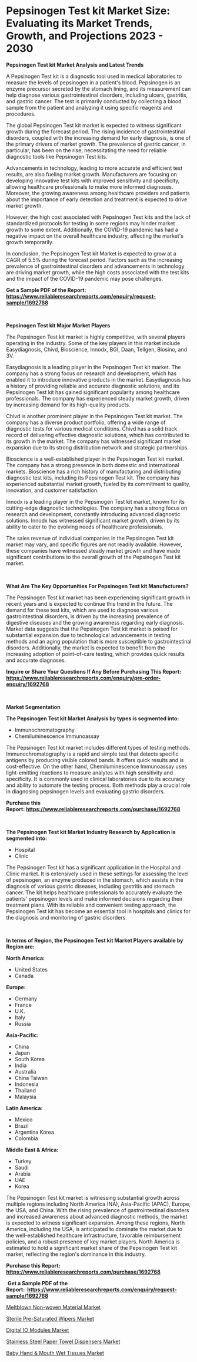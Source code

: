 <p><h1>Pepsinogen Test kit Market Size: Evaluating its Market Trends, Growth, and Projections 2023 - 2030</h1></p><p><strong>Pepsinogen Test kit Market Analysis and Latest Trends</strong></p>
<p><p>A Pepsinogen Test kit is a diagnostic tool used in medical laboratories to measure the levels of pepsinogen in a patient's blood. Pepsinogen is an enzyme precursor secreted by the stomach lining, and its measurement can help diagnose various gastrointestinal disorders, including ulcers, gastritis, and gastric cancer. The test is primarily conducted by collecting a blood sample from the patient and analyzing it using specific reagents and procedures.</p><p>The global Pepsinogen Test kit market is expected to witness significant growth during the forecast period. The rising incidence of gastrointestinal disorders, coupled with the increasing demand for early diagnosis, is one of the primary drivers of market growth. The prevalence of gastric cancer, in particular, has been on the rise, necessitating the need for reliable diagnostic tools like Pepsinogen Test kits.</p><p>Advancements in technology, leading to more accurate and efficient test results, are also fueling market growth. Manufacturers are focusing on developing innovative test kits with improved sensitivity and specificity, allowing healthcare professionals to make more informed diagnoses. Moreover, the growing awareness among healthcare providers and patients about the importance of early detection and treatment is expected to drive market growth.</p><p>However, the high cost associated with Pepsinogen Test kits and the lack of standardized protocols for testing in some regions may hinder market growth to some extent. Additionally, the COVID-19 pandemic has had a negative impact on the overall healthcare industry, affecting the market's growth temporarily.</p><p>In conclusion, the Pepsinogen Test kit Market is expected to grow at a CAGR of 5.5% during the forecast period. Factors such as the increasing prevalence of gastrointestinal disorders and advancements in technology are driving market growth, while the high costs associated with the test kits and the impact of the COVID-19 pandemic may pose challenges.</p></p>
<p><strong>Get a Sample PDF of the Report:&nbsp; <a href="https://www.reliableresearchreports.com/enquiry/request-sample/1692768">https://www.reliableresearchreports.com/enquiry/request-sample/1692768</a></strong></p>
<p>&nbsp;</p>
<p><strong>Pepsinogen Test kit Major Market Players</strong></p>
<p><p>The Pepsinogen Test kit market is highly competitive, with several players operating in the industry. Some of the key players in this market include Easydiagnosis, Chivd, Bioscience, Innodx, BGI, Daan, Tellgen, Biosino, and 3V. </p><p>Easydiagnosis is a leading player in the Pepsinogen Test kit market. The company has a strong focus on research and development, which has enabled it to introduce innovative products in the market. Easydiagnosis has a history of providing reliable and accurate diagnostic solutions, and its Pepsinogen Test kit has gained significant popularity among healthcare professionals. The company has experienced steady market growth, driven by increasing demand for its high-quality products.</p><p>Chivd is another prominent player in the Pepsinogen Test kit market. The company has a diverse product portfolio, offering a wide range of diagnostic tests for various medical conditions. Chivd has a solid track record of delivering effective diagnostic solutions, which has contributed to its growth in the market. The company has witnessed significant market expansion due to its strong distribution network and strategic partnerships.</p><p>Bioscience is a well-established player in the Pepsinogen Test kit market. The company has a strong presence in both domestic and international markets. Bioscience has a rich history of manufacturing and distributing diagnostic test kits, including its Pepsinogen Test kit. The company has experienced substantial market growth, fueled by its commitment to quality, innovation, and customer satisfaction.</p><p>Innodx is a leading player in the Pepsinogen Test kit market, known for its cutting-edge diagnostic technologies. The company has a strong focus on research and development, constantly introducing advanced diagnostic solutions. Innodx has witnessed significant market growth, driven by its ability to cater to the evolving needs of healthcare professionals.</p><p>The sales revenue of individual companies in the Pepsinogen Test kit market may vary, and specific figures are not readily available. However, these companies have witnessed steady market growth and have made significant contributions to the overall growth of the Pepsinogen Test kit market.</p></p>
<p>&nbsp;</p>
<p><strong>What Are The Key Opportunities For Pepsinogen Test kit Manufacturers?</strong></p>
<p><p>The Pepsinogen Test kit market has been experiencing significant growth in recent years and is expected to continue this trend in the future. The demand for these test kits, which are used to diagnose various gastrointestinal disorders, is driven by the increasing prevalence of digestive diseases and the growing awareness regarding early diagnosis. Market data suggests that the Pepsinogen Test kit market is poised for substantial expansion due to technological advancements in testing methods and an aging population that is more susceptible to gastrointestinal disorders. Additionally, the market is expected to benefit from the increasing adoption of point-of-care testing, which provides quick results and accurate diagnoses.</p></p>
<p><strong>Inquire or Share Your Questions If Any Before Purchasing This Report: <a href="https://www.reliableresearchreports.com/enquiry/pre-order-enquiry/1692768">https://www.reliableresearchreports.com/enquiry/pre-order-enquiry/1692768</a></strong></p>
<p>&nbsp;</p>
<p><strong>Market Segmentation</strong></p>
<p><strong>The Pepsinogen Test kit Market Analysis by types is segmented into:</strong></p>
<p><ul><li>Immunochromatography</li><li>Chemiluminescence Immunoassay</li></ul></p>
<p><p>The Pepsinogen Test kit market includes different types of testing methods. Immunochromatography is a rapid and simple test that detects specific antigens by producing visible colored bands. It offers quick results and is cost-effective. On the other hand, Chemiluminescence Immunoassay uses light-emitting reactions to measure analytes with high sensitivity and specificity. It is commonly used in clinical laboratories due to its accuracy and ability to automate the testing process. Both methods play a crucial role in diagnosing pepsinogen levels and evaluating gastric disorders.</p></p>
<p><strong>Purchase this Report:&nbsp;<a href="https://www.reliableresearchreports.com/purchase/1692768">https://www.reliableresearchreports.com/purchase/1692768</a></strong></p>
<p>&nbsp;</p>
<p><strong>The Pepsinogen Test kit Market Industry Research by Application is segmented into:</strong></p>
<p><ul><li>Hospital</li><li>Clinic</li></ul></p>
<p><p>The Pepsinogen Test kit has a significant application in the Hospital and Clinic market. It is extensively used in these settings for assessing the level of pepsinogen, an enzyme produced in the stomach, which assists in the diagnosis of various gastric diseases, including gastritis and stomach cancer. The kit helps healthcare professionals to accurately evaluate the patients' pepsinogen levels and make informed decisions regarding their treatment plans. With its reliable and convenient testing approach, the Pepsinogen Test kit has become an essential tool in hospitals and clinics for the diagnosis and monitoring of gastric disorders.</p></p>
<p>&nbsp;</p>
<p><strong>In terms of Region, the Pepsinogen Test kit Market Players available by Region are:</strong></p>
<p>
    <p> <strong> North America: </strong>
        <ul>
            <li>United States</li>
            <li>Canada</li>
        </ul>
        </p> 
    <p> <strong> Europe: </strong>
        <ul>
            <li>Germany</li>
            <li>France</li>
            <li>U.K.</li>
            <li>Italy</li>
            <li>Russia</li>
        </ul>
        </p> 
    <p> <strong> Asia-Pacific: </strong>
        <ul>
            <li>China</li>
            <li>Japan</li>
            <li>South Korea</li>
            <li>India</li>
            <li>Australia</li>
            <li>China Taiwan</li>
            <li>Indonesia</li>
            <li>Thailand</li>
            <li>Malaysia</li>
        </ul>
        </p> 
    <p> <strong> Latin America: </strong>
        <ul>
            <li>Mexico</li>
            <li>Brazil</li>
            <li>Argentina Korea</li>
            <li>Colombia</li>
        </ul>
        </p> 
    <p> <strong> Middle East & Africa: </strong>
        <ul>
            <li>Turkey</li>
            <li>Saudi</li>
            <li>Arabia</li>
            <li>UAE</li>
            <li>Korea</li>
        </ul>
    </p>
    </p>
<p><p>The Pepsinogen Test kit market is witnessing substantial growth across multiple regions including North America (NA), Asia-Pacific (APAC), Europe, the USA, and China. With the rising prevalence of gastrointestinal disorders and increased awareness about advanced diagnostic methods, the market is expected to witness significant expansion. Among these regions, North America, including the USA, is anticipated to dominate the market due to the well-established healthcare infrastructure, favorable reimbursement policies, and a robust presence of key market players. North America is estimated to hold a significant market share of the Pepsinogen Test kit market, reflecting the region's dominance in this industry.</p></p>
<p><strong>Purchase this Report: <a href="https://www.reliableresearchreports.com/purchase/1692768">https://www.reliableresearchreports.com/purchase/1692768</a></strong></p>
<p>&nbsp;<strong>Get a Sample PDF of the Report:&nbsp;&nbsp;<a href="https://www.reliableresearchreports.com/enquiry/request-sample/1692768">https://www.reliableresearchreports.com/enquiry/request-sample/1692768</a></strong></p>
<p><strong></strong></p>
<p><p><a href="https://www.linkedin.com/pulse/meltblown-non-woven-material-market-size-share-global-y0dje/">Meltblown Non-woven Material Market</a></p><p><a href="https://medium.com/@malliekozey2023/sterile-pre-saturated-wipers-market-insight-market-trends-growth-forecasted-from-2023-to-2030-951ea2d215e7">Sterile Pre-Saturated Wipers Market</a></p><p><a href="https://medium.com/@coltruecker/digital-io-modules-market-furnishes-information-on-market-share-market-trends-and-market-growth-4c102b8a7e4d">Digital IO Modules Market</a></p><p><a href="https://www.linkedin.com/pulse/stainless-steel-paper-towel-dispensers-market-size-growth-fsrwe/">Stainless Steel Paper Towel Dispensers Market</a></p><p><a href="https://www.linkedin.com/pulse/baby-hand-amp-mouth-wet-tissues-market-research-report-unlocks-szwle/">Baby Hand & Mouth Wet Tissues Market</a></p></p>